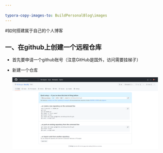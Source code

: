 ```yaml
---

typora-copy-images-to: BuildPersonalBlog\images
---
```


#如何搭建属于自己的个人博客



##  一、在github上创建一个远程仓库

* 首先要申请一个github账号（注意GitHub是国外，访问需要挂梯子）

* 新建一个仓库

  ![1657703709793](images\1657703709793.png)





